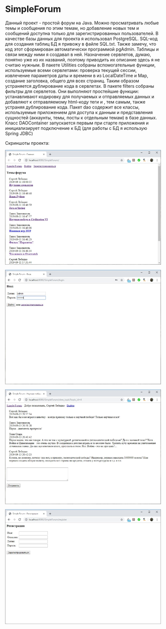 # SimpleForum

Данный проект - простой форум на Java.
Можно просматривать любые темы и сообщения по этим темам, но добавление новых тем и сообщений доступна только для зарегистрированных пользователей.
В качестве базы данных для проекта я использовал PostgreSQL. SQL-код для создания таблиц БД я привожу в файле SQL.txt. Также замечу, что код этот сформирован автоматически программой pgAdmin. Таблицы и связи между ними я создавал в ней.
Назначение сервлетов, думаю, понятно уже из их названий, поэтому приводить их описание здесь я не считаю нужным.
В пакете Utilities собраны вспомогательные функции, используемые всеми сервлетами: проверка текущей сессии, извлечение параметров даты и времени в из LocalDateTime и Map, создание заголовка, общего для всех страниц. Таким образом устраняется дублирование кода в сервлетах.
В пакете filters собраны фильтры для сервлетов. Они выполняют простейшие функции: устанавливают кодировку для получаемых и отправляемых данных и добавляют к отправляемому html-коду теги <html> и </body></html>, тем самым, также устраняя дублирование кода.
Пакет dao содержит все классы, используемые приложением для доступа к данным и представления сущностей (аккаунты, темы, посты к отдельным темам) в базе данных. Класс DAOContainer запускается первым при старте приложения и инициализирует подключение к БД (для работы с БД я использую Spring JDBC)

Скриншоты проекта:

![Screenshot](screen1.jpg)

![Screenshot](screen2.jpg)

![Screenshot](screen3.jpg)

![Screenshot](screen4.jpg)
